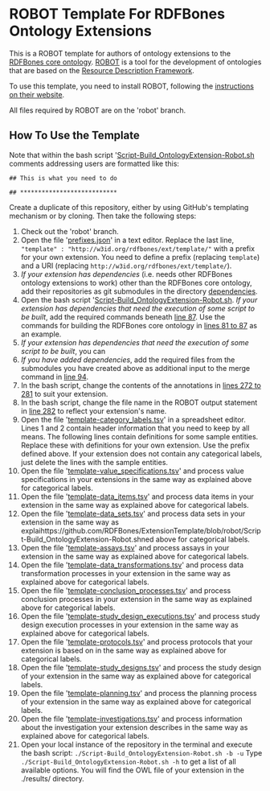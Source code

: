 
# ROBOT Template For RDFBones Ontology Extensions
This is a ROBOT template for authors of ontology extensions to the [RDFBones core ontology](https://github.com/RDFBones/RDFBones-O). [ROBOT](http://robot.obolibrary.org) is a tool for the development of ontologies that are based on the [Resource Description Framework](https://www.w3.org/RDF/).

To use this template, you need to install ROBOT, following the [instructions on their website](http://robot.obolibrary.org/).

All files required by ROBOT are on the 'robot' branch.

## How To Use the Template

Note that within the bash script '[Script-Build_OntologyExtension-Robot.sh](https://github.com/RDFBones/ExtensionTemplate/blob/robot/Script-Build_OntologyExtension-Robot.sh) comments addressing users are formatted like this:

`## This is what you need to do`

`## ***************************`

Create a duplicate of this repository, either by using GitHub's templating mechanism or by cloning. Then take the following steps:
1. Check out the 'robot' branch. 
2. Open the file '[prefixes.json](https://github.com/RDFBones/ExtensionTemplate/blob/robot/prefixes.json)' in a text editor. Replace the last line, `"template" : "http://w3id.org/rdfbones/ext/template/"` with a prefix for your own extension. You need to define a prefix (replacing `template`) and a URI (replacing `http://w3id.org/rdfbones/ext/template/`).
3. *If your extension has dependencies* (i.e. needs other RDFBones ontology extensions to work) other than the RDFBones core ontology, add their repositories as git submodules in the directory [dependencies](https://github.com/RDFBones/ExtensionTemplate/tree/robot/dependencies).
4. Open the bash script '[Script-Build_OntologyExtension-Robot.sh](https://github.com/RDFBones/ExtensionTemplate/blob/robot/Script-Build_OntologyExtension-Robot.sh). *If your extension has dependencies that need the execution of some script to be built*, add the required commands beneath [line 87](https://github.com/RDFBones/ExtensionTemplate/blob/f3f344fd9bff62de8fc9a223bfadb57ea79d9a76/Script-Build_OntologyExtension-Robot.sh#L87). Use the commands for building the RDFBones core ontology in [lines 81 to 87](https://github.com/RDFBones/ExtensionTemplate/blob/f3f344fd9bff62de8fc9a223bfadb57ea79d9a76/Script-Build_OntologyExtension-Robot.sh#L82C1-L87) as an example.
5. *If your extension has dependencies that need the execution of some script to be built*, you can 
6. *If you have added dependencies*, add the required files from the submodules you have created above as additional input to the merge command in [line 94](https://github.com/RDFBones/ExtensionTemplate/blob/f3f344fd9bff62de8fc9a223bfadb57ea79d9a76/Script-Build_OntologyExtension-Robot.sh#L94).
7. In the bash script, change the contents of the annotations in [lines 272 to 281](https://github.com/RDFBones/ExtensionTemplate/blob/f3f344fd9bff62de8fc9a223bfadb57ea79d9a76/Script-Build_OntologyExtension-Robot.sh#L272-L281) to suit your extension.
8. In the bash script, change the file name in the ROBOT output statement in [line 282](https://github.com/RDFBones/ExtensionTemplate/blob/f3f344fd9bff62de8fc9a223bfadb57ea79d9a76/Script-Build_OntologyExtension-Robot.sh#L282) to reflect your extension's name.
9. Open the file '[template-category_labels.tsv](https://github.com/RDFBones/ExtensionTemplate/blob/robot/template-category_labels.tsv)' in a spreadsheet editor. Lines 1 and 2 contain header information that you need to keep by all means. The following lines contain definitions for some sample entities. Replace these with definitions for your own extension. Use the prefix defined above. If your extension does not contain any categorical labels, just delete the lines with the sample entities.
10. Open the file '[template-value_specifications.tsv](https://github.com/RDFBones/ExtensionTemplate/blob/robot/template-value_specifications.tsv)' and process value specifications in your extensions in the same way as explained above for categorical labels.
11. Open the file '[template-data_items.tsv](https://github.com/RDFBones/ExtensionTemplate/blob/robot/template-data_items.tsv)' and process data items in your extension in the same way as explained above for categorical labels.
12. Open the file '[template-data_sets.tsv](https://github.com/RDFBones/PubicAgeDetermination/blob/robot/template-data_sets.tsv)' and process data sets in your extension in the same way as explaihttps://github.com/RDFBones/ExtensionTemplate/blob/robot/Script-Build_OntologyExtension-Robot.shned above for categorical labels.
13. Open the file '[template-assays.tsv](https://github.com/RDFBones/PubicAgeDetermination/blob/robot/template-assays.tsv)' and process assays in your extension in the same way as explained above for categorical labels.
14. Open the file '[template-data_transformations.tsv](https://github.com/RDFBones/SucheyBrooksPubicAge/blob/robot/template-data_transformations.tsv)' and process data transformation processes in your extension in the same way as explained above for categorical labels.
15. Open the file '[template-conclusion_processes.tsv](https://github.com/RDFBones/SucheyBrooksPubicAge/blob/robot/template-conclusion_processes.tsv)' and process conclusion processes in your extension in the same way as explained above for categorical labels.
16. Open the file '[template-study_design_executions.tsv](https://github.com/RDFBones/SucheyBrooksPubicAge/blob/robot/template-study_design_executions.tsv)' and process study design execution processes in your extension in the same way as explained above for categorical labels.
17. Open the file '[template-protocols.tsv](https://github.com/RDFBones/SucheyBrooksPubicAge/blob/robot/template-protocols.tsv)' and process protocols that your extension is based on in the same way as explained above for categorical labels.
18. Open the file '[template-study_designs.tsv](https://github.com/RDFBones/SucheyBrooksPubicAge/blob/robot/template-study_designs.tsv)' and process the study design of your extension in the same way as explained above for categorical labels.
19. Open the file '[template-planning.tsv](https://github.com/RDFBones/SucheyBrooksPubicAge/blob/robot/template-planning.tsv)' and process the planning process of your extension in the same way as explained above for categorical labels.
20. Open the file '[template-investigations.tsv](https://github.com/RDFBones/SucheyBrooksPubicAge/blob/robot/template-investigations.tsv)' and process information about the investigation your extension describes in the same way as explained above for categorical labels.
21. Open your local instance of the repository in the terminal and execute the bash script: `./Script-Build_OntologyExtension-Robot.sh -b -u` Type `./Script-Build_OntologyExtension-Robot.sh -h` to get a list of all available options. You will find the OWL file of your extension in the ./results/ directory.
